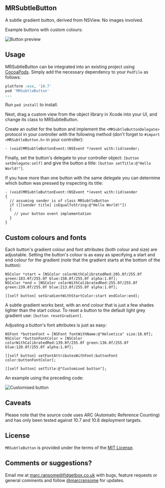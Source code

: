 ## MRSubtleButton
A subtle gradient button, derived from NSView.  No images involved.

Example buttons with custom colours:

![Button preview](http://www.fidgetbox.co.uk/mrsubtlebutton2.png)

## Usage
MRSubtleButton can be integrated into an existing project using [CocoaPods](http://cocoapods.org). Simply add the necessary dependency to your `Podfile` as follows:

```ruby
platform :osx, '10.7'
pod 'MRSubtleButton'
...
```

Run `pod install` to install.

Next, drag a custom view from the object library in Xcode into your UI, and change its class to MRSubtleButton.

Create an outlet for the button and implement the `<MRSubtleButtonDelegate>` protocol in your controller with the following method (don't forget to `#import <MRSubtleButton.h>` in your controller):

```objc
- (void)MRSubtleButtonEvent:(NSEvent *)event with:(id)sender;
```

Finally, set the button's delegate to your controller object: `[button setDelegate:self]` and give the button a title: `[button setTitle:@"Hello World!"]`.

If you have more than one button with the same delegate you can determine which button was pressed by inspecting its title:

```objc
- (void)MRSubtleButtonEvent:(NSEvent *)event with:(id)sender
{
  // assuming sender is of class MRSubtleButton
  if ([[sender title] isEqualToString:@"Hello World!"])
  {
    // your button event implementation
  }
}
```

## Custom colours and fonts
Each button's gradient colour and font attributes (both colour and size) are adjustable.  Setting the button's colour is as easy as specifying a start and end colour for the gradient (note that the gradient starts at the bottom of the button):

```objc
NSColor *start = [NSColor colorWithCalibratedRed:205.0f/255.0f green:183.0f/255.0f blue:158.0f/255.0f alpha:1.0f];
NSColor *end = [NSColor colorWithCalibratedRed:255.0f/255.0f green:239.0f/255.0f blue:213.0f/255.0f alpha:1.0f];

[[self button] setGradientWithStartColor:start endColor:end];
```

A subtle gradient works best, with an end colour that is just a few shades lighter than the start colour.  To reset a button to the default light grey gradient use: `[button resetGradient]`.
 
Adjusting a button's font attributes is just as easy:


```objc
NSFont *buttonFont = [NSFont fontWithName:@"Helvetica" size:18.0f];
NSColor *buttonFontColor = [NSColor colorWithCalibratedRed:139.0f/255.0f green:136.0f/255.0f blue:120.0f/255.0f alpha:1.0f]; 
    
[[self button] setFontAttributesWithFont:buttonFont color:buttonFontColor];

[[self button] setTitle:@"Customised button"];
```

An example using the preceding code:

![Customised button](http://fidgetbox.co.uk/example_button.png)

## Caveats
Please note that the source code uses ARC (Automatic Reference Counting) and has only been tested against 10.7 and 10.8 deployment targets.

## License
`MRSubtleButton` is provided under the terms of the [MIT License](http://opensource.org/licenses/mit-license.php).

## Comments or suggestions?
Email me at [marc.ransome@fidgetbox.co.uk](mailto://marc.ransome@fidgetbox.co.uk) with bugs, feature requests or general comments and follow [@marcransome](http://www.twitter.com/marcransome) for updates.
